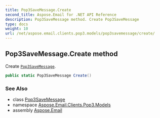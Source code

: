 ```yaml
---
title: Pop3SaveMessage.Create
second_title: Aspose.Email for .NET API Reference
description: Pop3SaveMessage method. Create Pop3SaveMessage
type: docs
weight: 10
url: /net/aspose.email.clients.pop3.models/pop3savemessage/create/
---
```

## Pop3SaveMessage.Create method

Create [`Pop3SaveMessage`](../).

```csharp
public static Pop3SaveMessage Create()
```

### See Also

* class [Pop3SaveMessage](../)
* namespace [Aspose.Email.Clients.Pop3.Models](../../pop3savemessage/)
* assembly [Aspose.Email](../../../)


